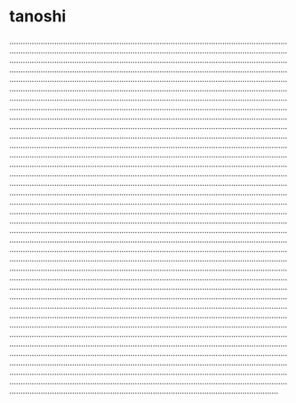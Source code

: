 # tanoshi

....................................................................................................................................................................................................................................................................................................................................................................................................................................................................................................................................................................................................................................................................................................................................................................................................................................................................................................................................................................................................................................................................................................................................................................................................................................................................................................................................................................................................................................................................................................................................................................................................................................................................................................................................................................................................................................................................................................................................................................................................................................................................................................................................................................................................................................................................................................................................................................................................................................................................................................................................................................................................................................................................................................................................................................................................................................................................................................................................................................................................................................................................................................................................................................................................................................................................................................................................................................................................................................................................................................................................................................................................................................................................................................................................................................................................................................................................................................................................................................................................................................................................................................................................................................................................................................................................................................................................................................................................................................................................................................................................................................................................................................................................................................................................................................................................................................................................................................